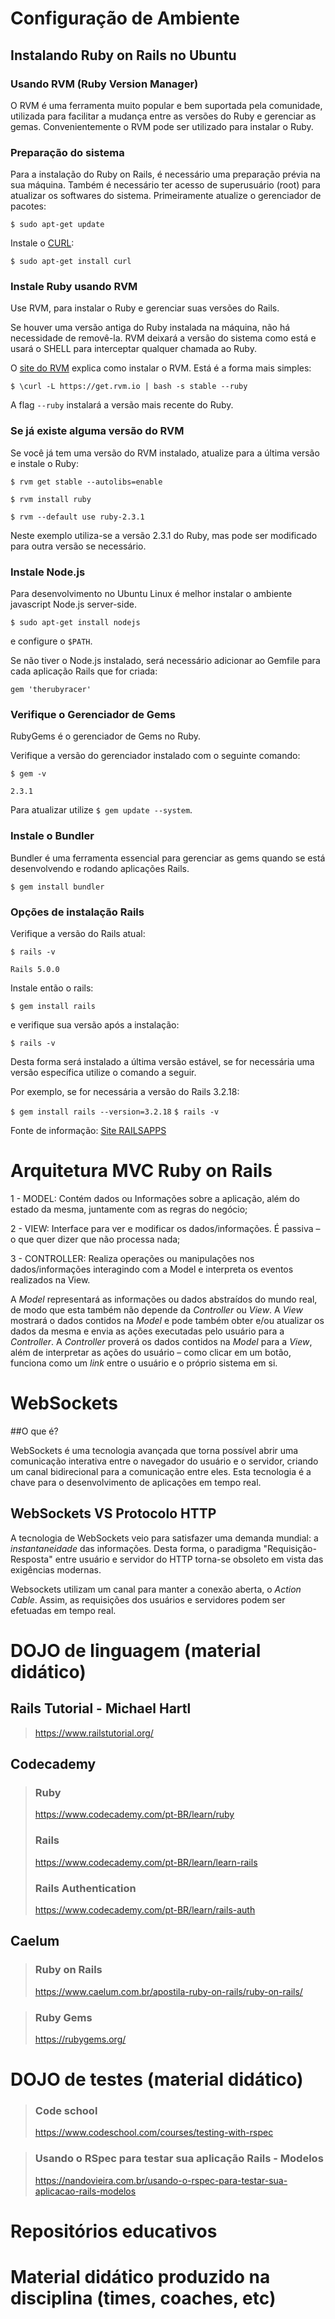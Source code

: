 # Configuração de Ambiente
## Instalando Ruby on Rails no Ubuntu
### Usando RVM (Ruby Version Manager)

O RVM é uma ferramenta muito popular e bem suportada pela comunidade, utilizada para facilitar a mudança entre as versões do Ruby e gerenciar as gemas. Convenientemente o RVM pode ser utilizado para instalar o Ruby.

### Preparação do sistema

Para a instalação do Ruby on Rails, é necessário uma preparação prévia na sua máquina. 
Também é necessário ter acesso de superusuário (root) para atualizar os softwares do sistema.
Primeiramente atualize o gerenciador de pacotes:

`$ sudo apt-get update`

Instale o [CURL](http://en.wikipedia.org/wiki/CURL):

`$ sudo apt-get install curl`

### Instale Ruby usando RVM
Use RVM, para instalar o Ruby e gerenciar suas versões do Rails.

Se houver uma versão antiga do Ruby instalada na máquina, não há necessidade de removê-la. RVM deixará a versão do sistema como está e usará o SHELL para interceptar qualquer chamada ao Ruby. 

O [site do RVM](https://rvm.io/rvm/install/) explica como instalar o RVM. Está é a forma mais simples:

`$ \curl -L https://get.rvm.io | bash -s stable --ruby`

A flag `--ruby` instalará a versão mais recente do Ruby.

### Se já existe alguma versão do RVM
Se você já tem uma versão do RVM instalado, atualize para a última versão e instale o Ruby:

`$ rvm get stable --autolibs=enable`

`$ rvm install ruby`

`$ rvm --default use ruby-2.3.1`

Neste exemplo utiliza-se a versão 2.3.1 do Ruby, mas pode ser modificado para outra versão se necessário.

### Instale Node.js

Para desenvolvimento no Ubuntu Linux é melhor instalar o ambiente javascript Node.js server-side.

`$ sudo apt-get install nodejs`

e configure o `$PATH`.

Se não tiver o Node.js instalado, será necessário adicionar ao Gemfile para cada aplicação Rails que for criada:

`gem 'therubyracer'`

### Verifique o Gerenciador de Gems

RubyGems é o gerenciador de Gems no Ruby.

Verifique a versão do gerenciador instalado com o seguinte comando:

`$ gem -v`

`2.3.1`

Para atualizar utilize `$ gem update --system`.

### Instale o Bundler

Bundler é uma ferramenta essencial para gerenciar as gems quando se está desenvolvendo e rodando aplicações Rails.

`$ gem install bundler`

### Opções de instalação Rails
Verifique a versão do Rails atual:

`$ rails -v`

`Rails 5.0.0`

Instale então o rails:

`$ gem install rails`

e verifique sua versão após a instalação: 

`$ rails -v`

Desta forma será instalado a última versão estável, se for necessária uma versão específica utilize o comando a seguir.

Por exemplo, se for necessária a versão do Rails 3.2.18:

`$ gem install rails --version=3.2.18`
`$ rails -v`

Fonte de informação: [Site RAILSAPPS](http://railsapps.github.io/installrubyonrails-ubuntu.html)

# Arquitetura MVC Ruby on Rails

1 - MODEL: Contém dados ou Informações sobre a aplicação, além do estado da mesma, juntamente com as regras do negócio;

2 - VIEW: Interface para ver e modificar os dados/informações. É passiva – o que quer dizer que não processa nada;

3 - CONTROLLER: Realiza operações ou manipulações nos dados/informações interagindo com a Model e interpreta os eventos realizados na View.

A _Model_ representará as informações ou dados abstraídos do mundo real, de modo que esta também não depende da _Controller_ ou _View_. A _View_ mostrará o dados contidos na _Model_ e pode também obter e/ou atualizar os dados da mesma e envia as ações executadas pelo usuário para a _Controller_. A _Controller_ proverá os dados contidos na _Model_ para a _View_, além de interpretar as ações do usuário – como clicar em um botão, funciona como um _link_ entre o usuário e o próprio sistema em si.

# WebSockets

##O que é?

WebSockets é uma tecnologia avançada que torna possível abrir uma comunicação 
interativa entre o navegador do usuário e o servidor, criando um canal bidirecional 
para a comunicação entre eles. Esta tecnologia é a chave para o desenvolvimento de
aplicações em tempo real.

## WebSockets VS Protocolo HTTP

A tecnologia de WebSockets veio para satisfazer uma demanda mundial: a _instantaneidade_ das informações. Desta forma, o paradigma "Requisição-Resposta" entre usuário e servidor do HTTP torna-se obsoleto em vista das exigências modernas.

Websockets utilizam um canal para manter a conexão aberta, o _Action Cable_. Assim, as requisições dos usuários e servidores podem ser efetuadas em tempo real.

# DOJO de linguagem (material didático)

## Rails Tutorial - Michael Hartl
> https://www.railstutorial.org/

## Codecademy
> ### Ruby
> https://www.codecademy.com/pt-BR/learn/ruby
> ### Rails
> https://www.codecademy.com/pt-BR/learn/learn-rails
> ### Rails Authentication
> https://www.codecademy.com/pt-BR/learn/rails-auth

## Caelum
> ### Ruby on Rails
> https://www.caelum.com.br/apostila-ruby-on-rails/ruby-on-rails/

> ### Ruby Gems
> https://rubygems.org/

# DOJO de testes (material didático)

> ### Code school
> https://www.codeschool.com/courses/testing-with-rspec

> ### Usando o RSpec para testar sua aplicação Rails - Modelos
> https://nandovieira.com.br/usando-o-rspec-para-testar-sua-aplicacao-rails-modelos

# Repositórios educativos


# Material didático produzido na disciplina (times, coaches, etc)